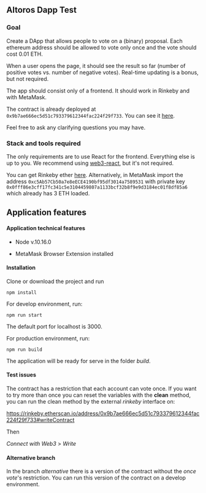 ## Altoros Dapp Test

### Goal

Create a DApp that allows people to vote on a (binary) proposal. Each ethereum address should be allowed to vote only once and the vote should cost 0.01 ETH.

When a user opens the page, it should see the result so far (number of positive votes vs. number of negative votes). Real-time updating is a bonus, but not required.

The app should consist only of a frontend. It should work in Rinkeby and with MetaMask.

The contract is already deployed at `0x9b7ae666ec5d51c793379612344fac224f29f733`. You can see it [here](https://rinkeby.etherscan.io/address/0x9b7ae666ec5d51c793379612344fac224f29f733#code).

Feel free to ask any clarifying questions you may have.

### Stack and tools required

The only requirements are to use React for the frontend. Everything else is up to you. We recommend using [web3-react](https://github.com/NoahZinsmeister/web3-react), but it's not required.

You can get Rinkeby ether [here](https://faucet.rinkeby.io/). Alternatively, in MetaMask import the address `0xc5Ab57Cb50a7e8eECE4190bf95df3014a7589531` with private key `0x0fff86e3cff17fc341c5e3104459807a1133bcf32b8f9e9d3184ec01f8df85a6` which already has 3 ETH loaded.

## Application features

#### Application technical features

+ Node v.10.16.0

+ MetaMask Browser Extension installed

#### Installation

Clone or download the project and run

`npm install`

For develop environment, run:

`npm run start`
 
The default port for localhost is 3000.

For production environment, run:

`npm run build`

The application will be ready for serve in the folder _build_. 

#### Test issues

The contract has a restriction that each account can vote once. If you want to try more than once you can reset the variables with the **clean** method, you can run the clean method by the external _rinkeby_ interface on:

https://rinkeby.etherscan.io/address/0x9b7ae666ec5d51c793379612344fac224f29f733#writeContract

Then 

_Connect with Web3_ > _Write_ 

#### Alternative branch

In the branch _alternative_ there is a version of the contract without the _once vote_'s restriction. You can run this version of the contract on a develop environment. 
